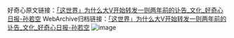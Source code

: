 好奇心原文链接：[「这世界」为什么大V开始转发一则两年前的讣告_文化_好奇心日报-孙若空](https://www.qdaily.com/articles/7758.html)
WebArchive归档链接：[「这世界」为什么大V开始转发一则两年前的讣告_文化_好奇心日报-孙若空](http://web.archive.org/web/20190623172855/https://www.qdaily.com/articles/7758.html)
![image](http://ww3.sinaimg.cn/large/007d5XDply1g3wjwswdnzj30u03su1kx)